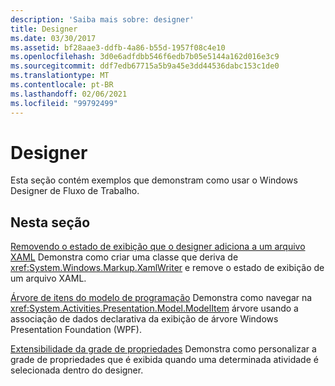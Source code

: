 ```yaml
---
description: 'Saiba mais sobre: designer'
title: Designer
ms.date: 03/30/2017
ms.assetid: bf28aae3-ddfb-4a86-b55d-1957f08c4e10
ms.openlocfilehash: 3d0e6adfdbb546f6edb7b05e5144a162d016e3c9
ms.sourcegitcommit: ddf7edb67715a5b9a45e3dd44536dabc153c1de0
ms.translationtype: MT
ms.contentlocale: pt-BR
ms.lasthandoff: 02/06/2021
ms.locfileid: "99792499"
---
```

# <a name="designer"></a>Designer

Esta seção contém exemplos que demonstram como usar o Windows Designer de Fluxo de Trabalho.

## <a name="in-this-section"></a>Nesta seção

 [Removendo o estado de exibição que o designer adiciona a um arquivo XAML](removing-the-view-state-the-designer-adds-to-an-xaml-file.md) Demonstra como criar uma classe que deriva de <xref:System.Windows.Markup.XamlWriter> e remove o estado de exibição de um arquivo XAML.

 [Árvore de itens do modelo de programação](programming-model-item-tree.md) Demonstra como navegar na <xref:System.Activities.Presentation.Model.ModelItem> árvore usando a associação de dados declarativa da exibição de árvore Windows Presentation Foundation (WPF).

 [Extensibilidade da grade de propriedades](property-grid-extensibility.md) Demonstra como personalizar a grade de propriedades que é exibida quando uma determinada atividade é selecionada dentro do designer.
